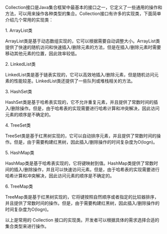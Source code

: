 Collection接口是Java集合框架中最基本的接口之一，它定义了一些通用的操作和方法，可以用来操作各种类型的集合。Collection接口有许多的实现类，下面简单介绍几个常用的实现类：  
  
1. ArrayList类  
  
ArrayList类是基于动态数组实现的，它可以根据需要自动调整大小。ArrayList类提供了快速的随机访问和快速插入/删除元素的方法，但是在插入/删除元素时需要移动其他元素的位置，因此效率较低。  
  
2. LinkedList类  
  
LinkedList类是基于链表实现的，它可以高效地插入/删除元素，但是随机访问元素的性能较差。LinkedList类还提供了一些队列或堆栈相关的方法。  
  
3. HashSet类  
  
HashSet类是基于哈希表实现的，它不允许重复元素，并且提供了常数时间的插入/删除操作。但是，由于哈希表的实现需要进行哈希计算和冲突解决，因此访问元素的顺序是不确定的。  
  
4. TreeSet类  
  
TreeSet类是基于红黑树实现的，它可以自动排序元素，并且提供了常数时间的操作。但是，由于需要构建红黑树，因此插入/删除操作的时间复杂度为O(logn)。  
  
5. HashMap类  
  
HashMap类是基于哈希表实现的，它将键映射到值。HashMap类提供了常数时间的插入/删除操作，并且可以快速访问元素。但是，由于哈希表的实现需要进行哈希计算和冲突解决，因此访问元素的顺序是不确定的。  
  
6. TreeMap类  
  
TreeMap类是基于红黑树实现的，它将键按照自然顺序或者指定的比较器排序，并且提供了常数时间的操作。但是，由于需要构建红黑树，因此插入/删除操作的时间复杂度为O(logn)。  
  
以上是常用的 Collection 接口的实现类。开发者可以根据具体的需求选择合适的集合类型来进行操作。